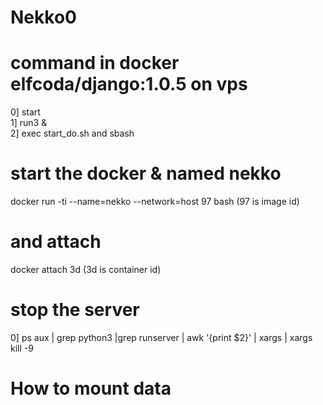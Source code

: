 # Nekko0

# command in docker elfcoda/django:1.0.5 on vps
0] start  
1] run3 &  
2] exec start_do.sh and sbash  

# start the docker & named nekko
docker run -ti --name=nekko --network=host 97 bash  (97 is image id)
# and attach
docker attach 3d  (3d is container id)

# stop the server
0] ps aux | grep python3 |grep runserver | awk '{print $2}' | xargs | xargs kill -9


# How to mount data
